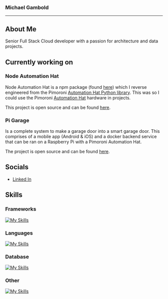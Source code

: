 ### Michael Gambold

---

## About Me

Senior Full Stack Cloud developer with a passion for architecture and data projects.

## Currently working on

### Node Automation Hat

Node Automation Hat is a npm package (found [here](https://www.npmjs.com/package/automation-hat)) which I reverse engineered from the
Pimoroni [Automation Hat Python library](https://github.com/pimoroni/automation-hat). This was so I could use the Pimoroni
[Automation Hat](https://shop.pimoroni.com/products/automation-hat) hardware in projects.

This project is open source and can be found [here](https://www.npmjs.com/package/automation-hat).

### Pi Garage

Is a complete system to make a garage door into a smart garage door. This comprises of a mobile app (Android & iOS) and a
docker backend service that can be ran on a Raspberry Pi with a Pimoroni Automation Hat.

The project is open source and can be found [here](https://github.com/michaelgambold/pi-garage).

## Socials

- [Linked In](https://www.linkedin.com/in/michael-gambold-0a8951188/)
<!--
**michaelgambold/michaelgambold** is a ✨ _special_ ✨ repository because its `README.md` (this file) appears on your GitHub profile.

Here are some ideas to get you started:

- 🔭 I’m currently working on ...
- 🌱 I’m currently learning ...
- 👯 I’m looking to collaborate on ...
- 🤔 I’m looking for help with ...
- 💬 Ask me about ...
- 📫 How to reach me: ...
- 😄 Pronouns: ...
- ⚡ Fun fact: ...
  -->

## Skills

### Frameworks

[![My Skills](https://skillicons.dev/icons?i=angular,nextjs,nestjs,flutter,tailwind,bootstrap)](https://skillicons.dev)

### Languages

[![My Skills](https://skillicons.dev/icons?i=js,ts,dotnet,java,py)](https://skillicons.dev)

### Database

[![My Skills](https://skillicons.dev/icons?i=postgres,mongodb,sqlite)](https://skillicons.dev)

### Other

[![My Skills](https://skillicons.dev/icons?i=docker,gcp,ansible,linux,grafana,prometheus,raspberrypi)](https://skillicons.dev)
